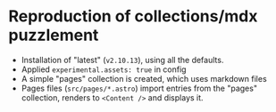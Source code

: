 # Reproduction of collections/mdx puzzlement

* Installation of "latest" (`v2.10.13`), using all the defaults.
* Applied `experimental.assets: true` in config
* A simple "pages" collection is created, which uses markdown files
* Pages files (`src/pages/*.astro`) import entries from the "pages" collection, renders to `<Content />` and displays it.
